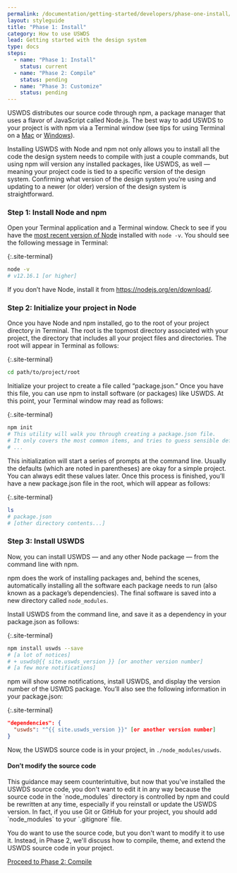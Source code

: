 ```yaml
---
permalink: /documentation/getting-started/developers/phase-one-install/
layout: styleguide
title: "Phase 1: Install"
category: How to use USWDS
lead: Getting started with the design system
type: docs
steps:
  - name: "Phase 1: Install"
    status: current
  - name: "Phase 2: Compile"
    status: pending
  - name: "Phase 3: Customize"
    status: pending
---
```

USWDS distributes our source code through npm, a package manager that uses a flavor of JavaScript called Node.js. The best way to add USWDS to your project is with npm via a Terminal window (see tips for using Terminal on a [Mac](https://support.apple.com/guide/terminal/open-or-quit-terminal-apd5265185d-f365-44cb-8b09-71a064a42125/mac) or [Windows](https://www.microsoft.com/en-us/p/windows-terminal/9n0dx20hk701?rtc=1&activetab=pivot:overviewtab)). 

Installing USWDS with Node and npm not only allows you to install all the code the design system needs to compile with just a couple commands, but using npm will version any installed packages, like USWDS, as well — meaning your project code is tied to a specific version of the design system. Confirming what version of the design system you’re using and updating to a newer (or older) version of the design system is straightforward.

### Step 1: Install Node and npm
Open your Terminal application and a Terminal window. Check to see if you have the [most recent version of Node](https://github.com/uswds/uswds/blob/develop/.nvmrc) installed with `node -v`. You should see the following message in Terminal:

{:.site-terminal}
```bash
node -v
# v12.16.1 [or higher]
```

If you don’t have Node, install it from https://nodejs.org/en/download/.

### Step 2: Initialize your project in Node
Once you have Node and npm installed, go to the root of your project directory in Terminal. The root is the topmost directory associated with your project, the directory that includes all your project files and directories. The root will appear in Terminal as follows:

{:.site-terminal}
```bash
cd path/to/project/root
```

Initialize your project to create a file called “package.json.” Once you have this file, you can use npm to install software (or packages) like USWDS. At this point, your Terminal window may read as follows:

{:.site-terminal}
```bash
npm init
# This utility will walk you through creating a package.json file.
# It only covers the most common items, and tries to guess sensible defaults.
# ...
```

This initialization will start a series of prompts at the command line. Usually the defaults (which are noted in parentheses) are okay for a simple project. You can always edit these values later. Once this process is finished, you’ll have a new package.json file in the root, which will appear as follows:

{:.site-terminal}
```bash
ls
# package.json
# [other directory contents...]
```

### Step 3: Install USWDS
Now, you can install USWDS — and any other Node package — from the command line with npm.

npm does the work of installing packages and, behind the scenes, automatically installing all the software each package needs to run (also known as a package’s dependencies). The final software is saved into a new directory called `node_modules`.

Install USWDS from the command line, and save it as a dependency in your package.json as follows:

{:.site-terminal}
```bash
npm install uswds --save
# [a lot of notices]
# + uswds@{{ site.uswds_version }} [or another version number]
# [a few more notifications]
```

npm will show some notifications, install USWDS, and display the version number of the USWDS package. You’ll also see the following information in your package.json:

{:.site-terminal}
```json
"dependencies": {
  "uswds": "^{{ site.uswds_version }}" [or another version number]
}
```

Now, the USWDS source code is in your project, in `./node_modules/uswds`.

<div class="site-note padding-2">
  <h4 class="margin-y-0 font-lang-lg">Don’t modify the source code</h4>
  <p class="margin-top-1">This guidance may seem counterintuitive, but now that you've installed the USWDS source code, you don't want to edit it in any way because the source code in the `node_modules` directory is controlled by npm and could be rewritten at any time, especially if you reinstall or update the USWDS version. In fact, if you use Git or GitHub for your project, you should add `node_modules` to your `.gitignore` file.</p>
  <p class="margin-bottom-0">You do want to use the source code, but you don't want to modify it to use it. Instead, in Phase 2, we'll discuss how to compile, theme, and extend the USWDS source code in your project.</p>
</div>

[Proceed to Phase 2: Compile](/phase-two-compile/)